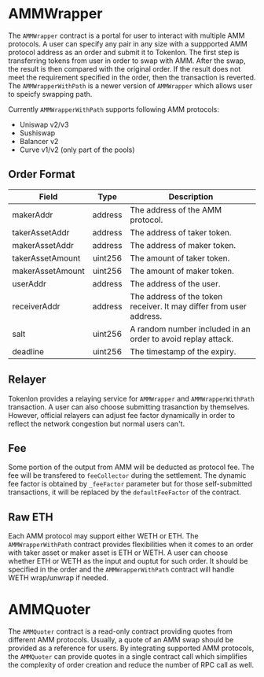 # AMMWrapper

The `AMMWrapper` contract is a portal for user to interact with multiple AMM protocols. A user can specify any pair in any size with a suppported AMM protocol address as an order and submit it to Tokenlon. The first step is transferring tokens from user in order to swap with AMM. After the swap, the result is then compared with the original order. If the result does not meet the requirement specified in the order, then the transaction is reverted. The `AMMWrapperWithPath` is a newer version of `AMMWrapper` which allows user to speicfy swapping path.

Currently `AMMWrapperWithPath` supports following AMM protocols:

-   Uniswap v2/v3
-   Sushiswap
-   Balancer v2
-   Curve v1/v2 (only part of the pools)

## Order Format

| Field            |  Type   | Description                                                         |
| ---------------- | :-----: | ------------------------------------------------------------------- |
| makerAddr        | address | The address of the AMM protocol.                                    |
| takerAssetAddr   | address | The address of taker token.                                         |
| makerAssetAddr   | address | The address of maker token.                                         |
| takerAssetAmount | uint256 | The amount of taker token.                                          |
| makerAssetAmount | uint256 | The amount of maker token.                                          |
| userAddr         | address | The address of the user.                                            |
| receiverAddr     | address | The address of the token receiver. It may differ from user address. |
| salt             | uint256 | A random number included in an order to avoid replay attack.        |
| deadline         | uint256 | The timestamp of the expiry.                                        |

## Relayer

Tokenlon provides a relaying service for `AMMWrapper` and `AMMWrapperWithPath` transaction. A user can also choose submitting trasanction by themselves. However, official relayers can adjust fee factor dynamically in order to reflect the network congestion but normal users can't.

## Fee

Some portion of the output from AMM will be deducted as protocol fee. The fee will be transfered to `feeCollector` during the settlement. The dynamic fee factor is obtained by `_feeFactor` parameter but for those self-submitted transactions, it will be replaced by the `defaultFeeFactor` of the contract.

## Raw ETH

Each AMM protocol may support either WETH or ETH. The `AMMWrapperWithPath` contract provides flexibilities when it comes to an order with taker asset or maker asset is ETH or WETH. A user can choose whether ETH or WETH as the input and ouptut for such order. It should be specified in the order and the `AMMWrapperWithPath` contract will handle WETH wrap/unwrap if needed.

# AMMQuoter

The `AMMQuoter` contract is a read-only contract providing quotes from different AMM protocols. Usually, a quote of an AMM swap should be provided as a reference for users. By integrating supported AMM protocols, the `AMMQuoter` can provide quotes in a single contract call which simplifies the complexity of order creation and reduce the number of RPC call as well.
